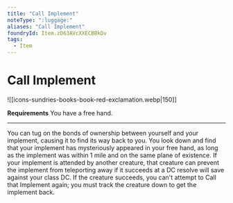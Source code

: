 ```yaml
---
title: "Call Implement"
noteType: ":luggage:"
aliases: "Call Implement"
foundryId: Item.zD63AVcXXECBBkDv
tags:
  - Item
---
```


# Call Implement
![[icons-sundries-books-book-red-exclamation.webp|150]]

**Requirements** You have a free hand.

* * *

You can tug on the bonds of ownership between yourself and your implement, causing it to find its way back to you. You look down and find that your implement has mysteriously appeared in your free hand, as long as the implement was within 1 mile and on the same plane of existence. If your implement is attended by another creature, that creature can prevent the implement from teleporting away if it succeeds at a DC resolve will save against your class DC. If the creature succeeds, you can't attempt to Call that Implement again; you must track the creature down to get the implement back.
